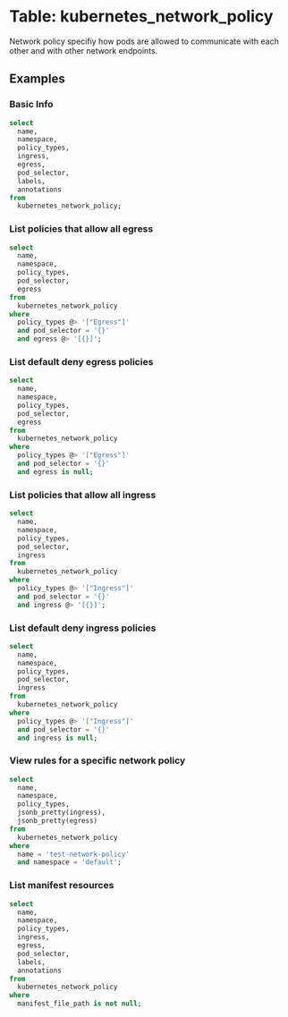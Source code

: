 # Table: kubernetes_network_policy

Network policy specifiy how pods are allowed to communicate with each other and with other network endpoints.

## Examples

### Basic Info

```sql
select
  name,
  namespace,
  policy_types,
  ingress,
  egress,
  pod_selector,
  labels,
  annotations
from
  kubernetes_network_policy;
```

### List policies that allow all egress

```sql
select
  name,
  namespace,
  policy_types,
  pod_selector,
  egress 
from
  kubernetes_network_policy
where
  policy_types @> '["Egress"]'
  and pod_selector = '{}'
  and egress @> '[{}]';
```

### List default deny egress policies

```sql
select
  name,
  namespace,
  policy_types,
  pod_selector,
  egress 
from
  kubernetes_network_policy
where
  policy_types @> '["Egress"]'
  and pod_selector = '{}'
  and egress is null;
```

### List policies that allow all ingress

```sql
select
  name,
  namespace,
  policy_types,
  pod_selector,
  ingress 
from
  kubernetes_network_policy
where
  policy_types @> '["Ingress"]'
  and pod_selector = '{}'
  and ingress @> '[{}]';
```

### List default deny ingress policies

```sql
select
  name,
  namespace,
  policy_types,
  pod_selector,
  ingress 
from
  kubernetes_network_policy
where
  policy_types @> '["Ingress"]'
  and pod_selector = '{}'
  and ingress is null;
```

### View rules for a specific network policy

```sql
select
  name,
  namespace,
  policy_types,
  jsonb_pretty(ingress),
  jsonb_pretty(egress)
from
  kubernetes_network_policy
where
  name = 'test-network-policy'
  and namespace = 'default';
```

### List manifest resources

```sql
select
  name,
  namespace,
  policy_types,
  ingress,
  egress,
  pod_selector,
  labels,
  annotations
from
  kubernetes_network_policy
where
  manifest_file_path is not null;
```
